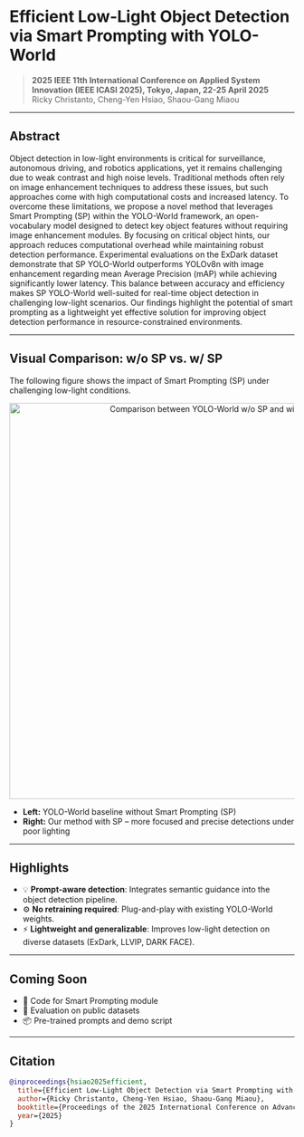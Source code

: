 # Efficient Low-Light Object Detection via Smart Prompting with YOLO-World

> **2025 IEEE 11th International Conference on Applied System Innovation (IEEE ICASI 2025), Tokyo, Japan, 22-25 April 2025**  
> Ricky Christanto, Cheng-Yen Hsiao, Shaou-Gang Miaou

---

## Abstract

Object detection in low-light environments is critical for surveillance, autonomous driving, and robotics applications, yet it remains challenging due to weak contrast and high noise levels. Traditional methods often rely on image enhancement techniques to address these issues, but such approaches come with high computational costs and increased latency. To overcome these limitations, we propose a novel method that leverages Smart Prompting (SP) within the YOLO-World framework, an open-vocabulary model designed to detect key object features without requiring image enhancement modules. By focusing on critical object hints, our approach reduces computational overhead while maintaining robust detection performance. Experimental evaluations on the ExDark dataset demonstrate that SP YOLO-World outperforms YOLOv8n with image enhancement regarding mean Average Precision (mAP) while achieving significantly lower latency. This balance between accuracy and efficiency makes SP YOLO-World well-suited for real-time object detection in challenging low-light scenarios. Our findings highlight the potential of smart prompting as a lightweight yet effective solution for improving object detection performance in resource-constrained environments.

---

##  Visual Comparison: w/o SP vs. w/ SP

The following figure shows the impact of Smart Prompting (SP) under challenging low-light conditions.

<p align="center">
  <img src="assets/without_SP_vs_with_SP.png" width="700" alt="Comparison between YOLO-World w/o SP and with SP"/>
</p>

- **Left:** YOLO-World baseline without Smart Prompting (SP)  
- **Right:** Our method with SP – more focused and precise detections under poor lighting

---

##  Highlights

- 💡 **Prompt-aware detection**: Integrates semantic guidance into the object detection pipeline.
- ⚙️ **No retraining required**: Plug-and-play with existing YOLO-World weights.
- ⚡ **Lightweight and generalizable**: Improves low-light detection on diverse datasets (ExDark, LLVIP, DARK FACE).

---

##  Coming Soon

- 🔧 Code for Smart Prompting module
- 🧪 Evaluation on public datasets
- 📦 Pre-trained prompts and demo script

---

##  Citation

```bibtex
@inproceedings{hsiao2025efficient,
  title={Efficient Low-Light Object Detection via Smart Prompting with YOLO-World},
  author={Ricky Christanto, Cheng-Yen Hsiao, Shaou-Gang Miaou},
  booktitle={Proceedings of the 2025 International Conference on Advanced Smart Information (ICASI)},
  year={2025}
}
